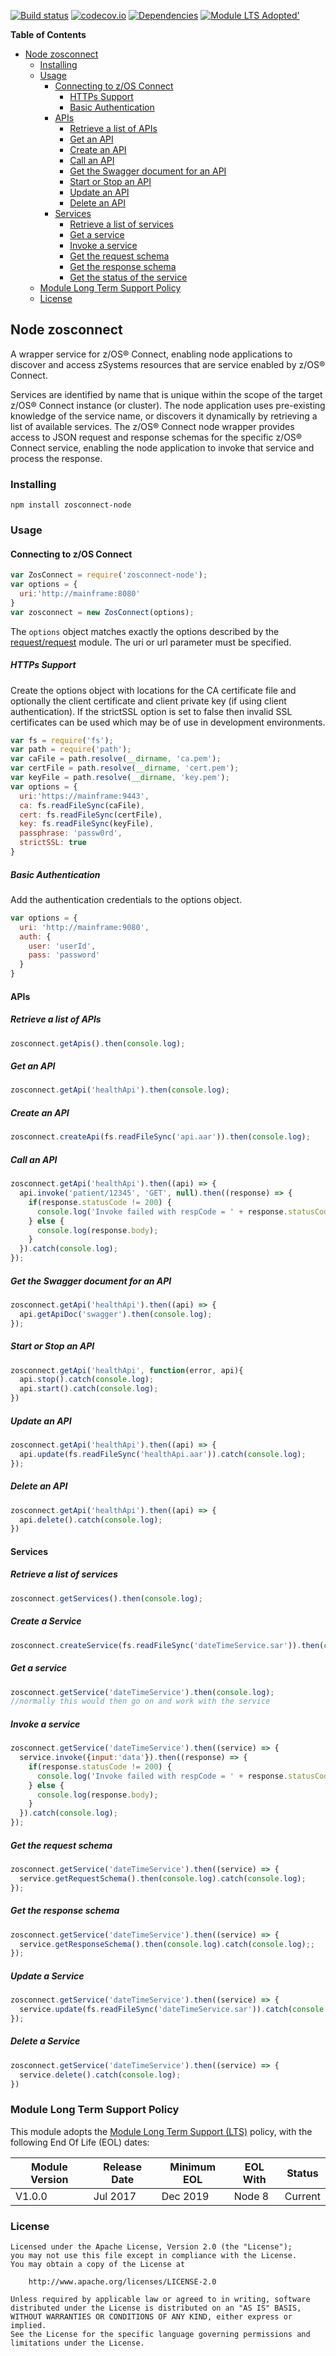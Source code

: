 [![Build status](https://travis-ci.org/zosconnect/zosconnect-node.svg?branch=master)](https://travis-ci.org/zosconnect/zosconnect-node)
[![codecov.io](https://codecov.io/github/zosconnect/zosconnect-node/coverage.svg?branch=master)](http://codecov.io/github/zosconnect/zosconnect-node?branch=master)
[![Dependencies](https://david-dm.org/zosconnect/zosconnect-node.svg)](https://david-dm.org/zosconnect/zosconnect-node)
[![Module LTS Adopted'](https://img.shields.io/badge/Module%20LTS-Adopted-brightgreen.svg?style=flat)](http://github.com/CloudNativeJS/ModuleLTS)

<!-- START doctoc generated TOC please keep comment here to allow auto update -->
<!-- DON'T EDIT THIS SECTION, INSTEAD RE-RUN doctoc TO UPDATE -->
**Table of Contents**

- [Node zosconnect](#node-zosconnect)
  - [Installing](#installing)
  - [Usage](#usage)
    - [Connecting to z/OS Connect](#connecting-to-zos-connect)
      - [HTTPs Support](#https-support)
      - [Basic Authentication](#basic-authentication)
    - [APIs](#apis)
      - [Retrieve a list of APIs](#retrieve-a-list-of-apis)
      - [Get an API](#get-an-api)
      - [Create an API](#create-an-api)
      - [Call an API](#call-an-api)
      - [Get the Swagger document for an API](#get-the-swagger-document-for-an-api)
      - [Start or Stop an API](#start-or-stop-an-api)
      - [Update an API](#update-an-api)
      - [Delete an API](#delete-an-api)
    - [Services](#services)
      - [Retrieve a list of services](#retrieve-a-list-of-services)
      - [Get a service](#get-a-service)
      - [Invoke a service](#invoke-a-service)
      - [Get the request schema](#get-the-request-schema)
      - [Get the response schema](#get-the-response-schema)
      - [Get the status of the service](#get-the-status-of-the-service)
  - [Module Long Term Support Policy](#module-long-term-support-policy)
  - [License](#license)

<!-- END doctoc generated TOC please keep comment here to allow auto update -->

## Node zosconnect

A wrapper service for z/OS&reg; Connect, enabling node applications to discover and access zSystems resources
that are service enabled by z/OS&reg; Connect.

Services are identified by name that is unique within the scope of the target z/OS&reg; Connect instance
(or cluster). The node application uses pre-existing knowledge of the service name, or discovers it
dynamically by retrieving a list of available services. The z/OS&reg; Connect node wrapper provides access
to JSON request and response schemas for the specific z/OS&reg; Connect service, enabling the node
application to invoke that service and process the response.

### Installing

```
npm install zosconnect-node
```

### Usage

#### Connecting to z/OS Connect

```js
var ZosConnect = require('zosconnect-node');
var options = {
  uri:'http://mainframe:8080'
}
var zosconnect = new ZosConnect(options);
```
The `options` object matches exactly the options described by the [request/request](https://github.com/request/request) module. The uri or url parameter must be specified.

##### HTTPs Support
Create the options object with locations for the CA certificate file and optionally the client certificate and client private key (if using client authentication). If the strictSSL option is set to false then invalid SSL certificates can be used which may be of use in development environments.
```js
var fs = require('fs');
var path = require('path');
var caFile = path.resolve(__dirname, 'ca.pem');
var certFile = path.resolve(__dirname, 'cert.pem');
var keyFile = path.resolve(__dirname, 'key.pem');
var options = {
  uri:'https://mainframe:9443',
  ca: fs.readFileSync(caFile),
  cert: fs.readFileSync(certFile),
  key: fs.readFileSync(keyFile),
  passphrase: 'passw0rd',
  strictSSL: true
}
```

##### Basic Authentication
Add the authentication credentials to the options object.
```js
var options = {
  uri: 'http://mainframe:9080',
  auth: {
    user: 'userId',
    pass: 'password'
  }
}
```

#### APIs

##### Retrieve a list of APIs

```js
zosconnect.getApis().then(console.log);
```

##### Get an API

```js
zosconnect.getApi('healthApi').then(console.log);
```

##### Create an API

```js
zosconnect.createApi(fs.readFileSync('api.aar')).then(console.log);
```

##### Call an API

```js
zosconnect.getApi('healthApi').then((api) => {
  api.invoke('patient/12345', 'GET', null).then((response) => {
    if(response.statusCode != 200) {
      console.log('Invoke failed with respCode = ' + response.statusCode);
    } else {
      console.log(response.body);
    }
  }).catch(console.log);
});
```

##### Get the Swagger document for an API

```js
zosconnect.getApi('healthApi').then((api) => {
  api.getApiDoc('swagger').then(console.log);
});
```

##### Start or Stop an API

```js
zosconnect.getApi('healthApi', function(error, api){
  api.stop().catch(console.log);
  api.start().catch(console.log);
})
```

##### Update an API

```js
zosconnect.getApi('healthApi').then((api) => {
  api.update(fs.readFileSync('healthApi.aar')).catch(console.log);
});
```

##### Delete an API

```js
zosconnect.getApi('healthApi').then((api) => {
  api.delete().catch(console.log);
})
```

#### Services

##### Retrieve a list of services

```js
zosconnect.getServices().then(console.log);
```

##### Create a Service

```js
zosconnect.createService(fs.readFileSync('dateTimeService.sar')).then(console.log);
```

##### Get a service

```js
zosconnect.getService('dateTimeService').then(console.log);
//normally this would then go on and work with the service
```

##### Invoke a service

```js
zosconnect.getService('dateTimeService').then((service) => {
  service.invoke({input:'data'}).then((response) => {
    if(response.statusCode != 200) {
      console.log('Invoke failed with respCode = ' + response.statusCode);
    } else {
      console.log(response.body);
    }
  }).catch(console.log);
});
```

##### Get the request schema

```js
zosconnect.getService('dateTimeService').then((service) => {
  service.getRequestSchema().then(console.log).catch(console.log);
});
```

##### Get the response schema

```js
zosconnect.getService('dateTimeService').then((service) => {
  service.getResponseSchema().then(console.log).catch(console.log);;
});
```

##### Update a Service

```js
zosconnect.getService('dateTimeService').then((service) => {
  service.update(fs.readFileSync('dateTimeService.sar')).catch(console.log);
});
```

##### Delete a Service

```js
zosconnect.getService('dateTimeService').then((service) => {
  service.delete().catch(console.log);
})
```

### Module Long Term Support Policy
  This module adopts the [Module Long Term Support (LTS)](http://github.com/CloudNativeJS/ModuleLTS) policy, with the following End Of Life (EOL) dates:

  | Module Version   | Release Date | Minimum EOL | EOL With     | Status  |
  |------------------|--------------|-------------|--------------|---------|
  | V1.0.0	        | Jul 2017     | Dec 2019    | Node 8       | Current |
  
### License
```
Licensed under the Apache License, Version 2.0 (the "License");
you may not use this file except in compliance with the License.
You may obtain a copy of the License at

    http://www.apache.org/licenses/LICENSE-2.0

Unless required by applicable law or agreed to in writing, software
distributed under the License is distributed on an "AS IS" BASIS,
WITHOUT WARRANTIES OR CONDITIONS OF ANY KIND, either express or implied.
See the License for the specific language governing permissions and
limitations under the License.
```
